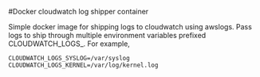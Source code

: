 #Docker cloudwatch log shipper container

Simple docker image for shipping logs to cloudwatch using awslogs.
Pass logs to ship through multiple environment variables prefixed
CLOUDWATCH_LOGS_. For example,

    CLOUDWATCH_LOGS_SYSLOG=/var/syslog
    CLOUDWATCH_LOGS_KERNEL=/var/log/kernel.log
